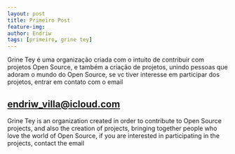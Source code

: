```yaml
---
layout: post
title: Primeiro Post
feature-img: 
author: Endriw
tags: [primeiro, grine tey]
---
```


Grine Tey é uma organização criada com o intuito de contribuir com projetos Open Source, e também a criação de projetos, unindo pessoas que adoram o mundo do Open Source, se vc tiver interesse em participar dos projetos, entrar em contato com o email

## endriw_villa@icloud.com

Grine Tey is an organization created in order to contribute to Open Source projects, and also the creation of projects, bringing together people who love the world of Open Source, if you are interested in participating in the projects, contact the email